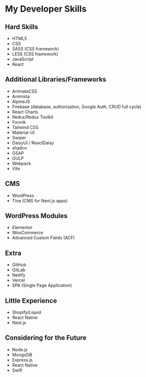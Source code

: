 # My Developer Skills

## Hard Skills

- HTML5
- CSS
- SASS (CSS framework)
- LESS (CSS framework)
- JavaScript
- React

## Additional Libraries/Frameworks

- AnimateCSS
- Animista
- AlpineJS
- Firebase (database, authorization, Google Auth, CRUD full cycle)
- React Charts
- Redux/Redux Toolkit
- Formik
- Tailwind CSS
- Material-UI
- Swiper
- DaisyUI / ReactDaisy
- shadcn
- GSAP
- GULP
- Webpack
- Vite

## CMS

- WordPress
- Tina (CMS for Next.js apps)

## WordPress Modules

- Elementor
- WooCommerce
- Advanced Custom Fields (ACF)

## Extra

- GitHub
- GitLab
- Netlify
- Vercel
- SPA (Single Page Application)

## Little Experience

- Shopify/Liquid
- React Native
- Next.js

## Considering for the Future

- Node.js
- MongoDB
- Express.js
- React Native
- Swift
